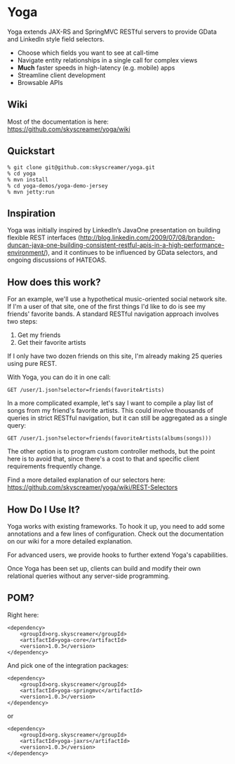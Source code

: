 # Yoga #

Yoga extends JAX-RS and SpringMVC RESTful servers to provide GData and LinkedIn style field selectors.
 
* Choose which fields you want to see at call-time
* Navigate entity relationships in a single call for complex views
* **Much** faster speeds in high-latency (e.g. mobile) apps
* Streamline client development
* Browsable APIs

## Wiki ##
Most of the documentation is here: https://github.com/skyscreamer/yoga/wiki

## Quickstart ##

    % git clone git@github.com:skyscreamer/yoga.git
    % cd yoga
    % mvn install
    % cd yoga-demos/yoga-demo-jersey
    % mvn jetty:run

## Inspiration ##
Yoga was initially inspired by LinkedIn’s JavaOne presentation on building flexible REST interfaces (http://blog.linkedin.com/2009/07/08/brandon-duncan-java-one-building-consistent-restful-apis-in-a-high-performance-environment/), and it continues to be influenced by GData selectors, and ongoing discussions of HATEOAS.

## How does this work? ##
For an example, we'll use a hypothetical music-oriented social network site.  If I'm a user of that site, one of the first things I'd like to do is see my friends' favorite bands.  A standard RESTful navigation approach involves two steps:

1. Get my friends
2. Get their favorite artists

If I only have two dozen friends on this site, I'm already making 25 queries using pure REST.

With Yoga, you can do it in one call:

    GET /user/1.json?selector=friends(favoriteArtists)

In a more complicated example, let's say I want to compile a play list of songs from my friend's favorite artists.  This could involve thousands of queries in strict RESTful navigation, but it can still be aggregated as a single query:

    GET /user/1.json?selector=friends(favoriteArtists(albums(songs)))

The other option is to program custom controller methods, but the point here is to avoid that, since there's a cost to that and specific client requirements frequently change.

Find a more detailed explanation of our selectors here: https://github.com/skyscreamer/yoga/wiki/REST-Selectors

## How Do I Use It? ##
Yoga works with existing frameworks.  To hook it up, you need to add some annotations and a few lines of configuration.  Check out the documentation on our wiki for a more detailed explanation.

For advanced users, we provide hooks to further extend Yoga's capabilities.

Once Yoga has been set up, clients can build and modify their own relational queries without any server-side programming.  

## POM? ##
Right here:

    <dependency>
        <groupId>org.skyscreamer</groupId>
        <artifactId>yoga-core</artifactId>
        <version>1.0.3</version>
    </dependency>
    
And pick one of the integration packages:

    <dependency>
        <groupId>org.skyscreamer</groupId>
        <artifactId>yoga-springmvc</artifactId>
        <version>1.0.3</version>
    </dependency>

or

    <dependency>
        <groupId>org.skyscreamer</groupId>
        <artifactId>yoga-jaxrs</artifactId>
        <version>1.0.3</version>
    </dependency>
